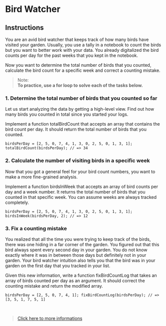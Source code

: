 # Bird Watcher

## Instructions
You are an avid bird watcher that keeps track of how many birds have visited your garden. Usually, you use a tally in a notebook to count the birds but you want to better work with your data. You already digitalized the bird counts per day for the past weeks that you kept in the notebook.

Now you want to determine the total number of birds that you counted, calculate the bird count for a specific week and correct a counting mistake.

> Note:<br> 
**To practice, use a for loop to solve each of the tasks below.**

### 1. Determine the total number of birds that you counted so far
Let us start analyzing the data by getting a high-level view. Find out how many birds you counted in total since you started your logs.

Implement a function totalBirdCount that accepts an array that contains the bird count per day. It should return the total number of birds that you counted.

`birdsPerDay = [2, 5, 0, 7, 4, 1, 3, 0, 2, 5, 0, 1, 3, 1];
totalBirdCount(birdsPerDay);
// => 34`

### 2. Calculate the number of visiting birds in a specific week
Now that you got a general feel for your bird count numbers, you want to make a more fine-grained analysis.

Implement a function birdsInWeek that accepts an array of bird counts per day and a week number. It returns the total number of birds that you counted in that specific week. You can assume weeks are always tracked completely.

`birdsPerDay = [2, 5, 0, 7, 4, 1, 3, 0, 2, 5, 0, 1, 3, 1];
birdsInWeek(birdsPerDay, 2);
// => 12`

### 3. Fix a counting mistake
You realized that all the time you were trying to keep track of the birds, there was one hiding in a far corner of the garden. You figured out that this bird always spent every second day in your garden. You do not know exactly where it was in between those days but definitely not in your garden. Your bird watcher intuition also tells you that the bird was in your garden on the first day that you tracked in your list.

Given this new information, write a function fixBirdCountLog that takes an array of birds counted per day as an argument. It should correct the counting mistake and return the modified array.

`birdsPerDay = [2, 5, 0, 7, 4, 1];
fixBirdCountLog(birdsPerDay);
// => [3, 5, 1, 7, 5, 1]`

<br>

> [Click here to more informations](https://exercism.org/tracks/javascript/exercises/bird-watcher)